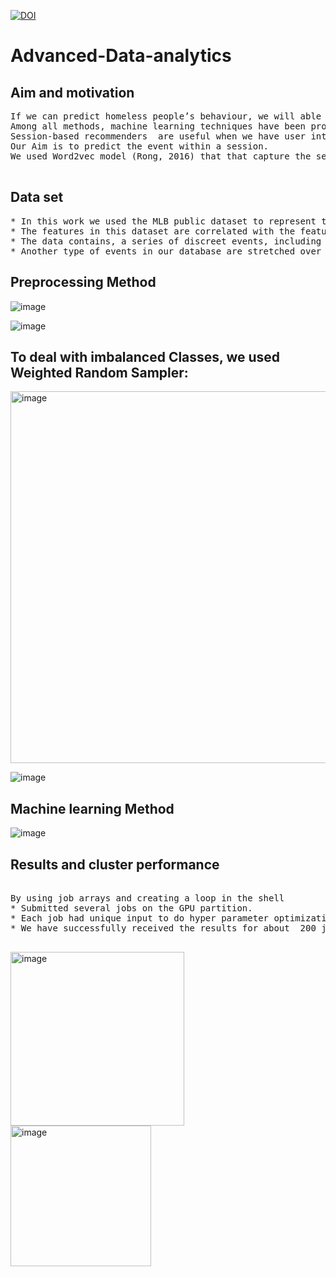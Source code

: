 <a href="https://www.linkedin.com/in/fuzzy-shahidi"><img src="https://img.shields.io/badge/Linkdin-Fuzzy%20Shahidi-blue.svg" alt="DOI"></a>



# Advanced-Data-analytics

## Aim and motivation

<pre>
If we can predict homeless people’s behaviour, we will able to provide help and services with these people. 
Among all methods, machine learning techniques have been proved that they are able to improve the decision making in the health-care sector (Chen et al., 2019). 
Session-based recommenders  are useful when we have user interaction history  that they can learn based on the short-term interaction (Wang et al., 2022). These methods are emerging in the healthcare system to recommend the next-treatment recommendation (Haas, n.d.). 
Our Aim is to predict the event within a session.  
We used Word2vec model (Rong, 2016) that that capture the semantic similarities to predict the next event.

</pre>

## Data set

<pre>
* In this work we used the MLB public dataset to represent the medical data. 
* The features in this dataset are correlated with the features that we will see in the real dataset. That’s why this dataset represents health care dataset.
* The data contains, a series of discreet events, including medical tests that can come back with good or bad results or vital crash that needs emergency or intense medical aid. 
* Another type of events in our database are stretched over a period. These events have starting and ending point 
</pre>


## Preprocessing Method

![image](https://user-images.githubusercontent.com/38839459/191089896-d2205df9-f049-4e74-bc83-47937704894e.png)


![image](https://user-images.githubusercontent.com/38839459/191089929-5d9e7ce3-2825-409c-8c3c-cf475ec8e6a8.png)

## To deal with imbalanced Classes, we used Weighted Random Sampler:
<img width="595" alt="image" src="https://user-images.githubusercontent.com/38839459/191090177-efa4060d-0c39-4ce9-aa14-75a33ad5d2bf.png">

![image](https://user-images.githubusercontent.com/38839459/191090189-21653a44-29a3-44f7-a3f4-3da744a32a97.png)


## Machine learning Method
![image](https://user-images.githubusercontent.com/38839459/191090263-d6c7a20b-8980-4978-86cf-5cd8c280a238.png)


## Results and cluster performance
<pre>

By using job arrays and creating a loop in the shell
* Submitted several jobs on the GPU partition. 
* Each job had unique input to do hyper parameter optimization
* We have successfully received the results for about  200 jobs

</pre>

<img width="278" alt="image" src="https://user-images.githubusercontent.com/38839459/191090854-be5ac47e-826d-4a54-9dba-f11c17888bac.png">

<img width="225" alt="image" src="https://user-images.githubusercontent.com/38839459/191090904-ac2b1bfa-b2b8-4476-9b15-82ea3ccd7700.png">



